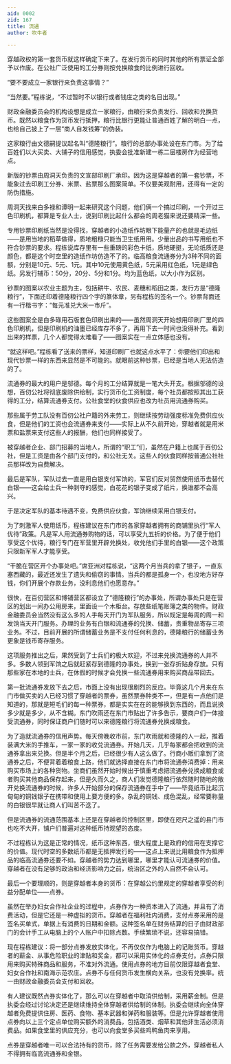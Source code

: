 ```yaml
---
aid: 0002
zid: 167
title: 流通
author: 吹牛者

---
```




  穿越政权的第一套货币就这样确定下来了。在发行货币的同时其他的所有票证全部予以作废。在公社广泛使用的工分券则按兑换粮食的比例进行回收。

  “要不要成立一家银行来负责这事情？”

  “当然要。”程栋说，“不过暂时不以银行或者钱庄之类的名目出现。”

  财政金融委员会的机构设想是成立一家粮行，由粮行来负责发行、回收和兑换货币。既然以粮食作为货币发行抵押，粮行比银行更能让普通百姓了解的明白一点，也给自己披上了一层“商人自发钱筹”的伪装。

  这家粮行由文德嗣提议起名叫“德隆粮行”。粮行的总部办事处设在东门市。为了给百姓们以大买卖、大铺子的信用感觉，执委会批准新建一栋二层楼房作为经营地点。

  新版的钞票由周洞天负责的文宣部印刷厂承印。因为这是穿越者的第一套钞票，不能象过去印刷工分券、米票、盐票那么图案简单。不仅要美观耐用，还得有一定的防伪措施。

  周洞天找来白多禄和谭明一起来研究这个问题，他们俩一个搞过印刷，一个开过三色印刷机，都算是专业人士，说到印刷比起什么都会的周老猫来说还要精深一些。

  专用钞票印刷纸当然是没得找，穿越者的小造纸作坊眼下能量产的也就是毛边纸——是用当地的稻草做得，质地粗糙只能当卫生纸用用。少量出品的书写用纸也不符合钞票的要求。程栋说库存里有一些重磅的彩色卡纸，质地硬挺，无论纸质还是颜色，都是这个时空里的造纸作坊仿造不了的。临高粮食流通券分为3种不同的面额，分别是10元、5元、1元。其中10元使用黄色纸，5元采用红色纸，1元是绿色纸。另发行辅币：50分，20分、5分和1分。均为蓝色纸，以大小作为区别。

  钞票的图案以农业主题为主，包括耕牛、农民、麦穗和稻田之类，发行方是“德隆粮行”，下面还印着德隆粮行四个字的篆体章，另有程栋的签名一个。钞票背面还有一行楷书字：“每元准兑大米一市斤”。

  这些图案全是白多碌用石版套色印刷出来的——虽然周洞天开始想用印刷厂里的四色印刷机，但是印刷机的油墨已经库存不多了，再用下去一时间也没得补充。看到出来的样票，几个人都觉得太难看了——图案实在一点立体感也没有。

  “就这样吧。”程栋看了送来的票样，知道印刷厂也就这点水平了：你要他们印出和现代钞票一样的东西来显然是不可能的。就眼前这种钞票，已经是当地人无法仿造的了。

  流通券的最大的用户是邬德。每个月的工分结算就是一笔大头开支。根据邬德的设想，百仞公社将彻底废除供给制，实行货币化工资制度，每个社员都按照其出工获得的工分，结算流通券支付。公社食堂的伙食供应也改为社员用流通券购买。

  那些属于劳工队没有百仞公社户籍的外来劳工，则继续按劳动强度标准免费供应伙食，但是他们的工资也会流通券来支付——实际上从不久前开始，穿越者就是用米票和盐票来支付这些人的报酬，他们也同样接受了。

  被穿越者企业、部门招募的当地人，所谓的“职工”们，虽然在户籍上也属于百仞公社，但是工资是由各个部门支付的，和公社无关。这些人的伙食同样按普通公社社员那样改为自费解决。

  最后是军队，军队过去一直是用白银支付军饷的，军官们反对贸然使用纸币去替代白银——这会给士兵一种剥夺的感觉，白花花的银子变成了纸片，换谁都不会高兴。

  于是决定军队的基本待遇不变，免费供应伙食，军饷继续采用白银支付。

  为了刺激军人使用纸币，程栋建议在东门市的各家穿越者拥有的商铺里执行“军人优待”政策。凡是军人用流通券购物的话，可以享受九五折的价格。为了便于他们享受这个优待，粮行专门在军营里开辟兑换处，收兑他们手里的白银——这个政策只限新军军人才能享受。

  “干脆在营区开个办事处吧。”席亚洲对程栋说，“这两个月当兵的拿了银子，一直东塞西藏的，最近还发生了遗失和偷窃的事情。当兵的都是孤身一个，也没地方好存钱，你们开展个存款业务，没利息他们也愿意存。”

  很快，在百仞营区和博铺营区都设立了“德隆粮行”的办事处，所谓办事处只是在营区的划出一间办公用房来，里面设一个木柜台。存放些纸笔账簿之类的物件。财政金融委员会当然没有这么多的人手每天开门为军队服务，所以规定是每周的周一和发饷当天开门服务。办理的业务有白银和流通券的兑换、储蓄，贵重物品寄存三项业务。不过，目前开展的所谓储蓄业务是不支付任何利息的，德隆粮行的储蓄业务更象是钱币寄存服务。

  这项服务推出之后，果然受到了士兵们的极大欢迎，不过来兑换流通券的人并不多。多数人领到军饷之后就赶紧存到德隆的办事处，换到一张存折贴身存放。只有那些家在本地的士兵，在休假的时候才会兑换一些流通券用来购买商品带回去。

  第一批流通券发放下去之后，市面上没有出现很剧烈的反应。毕竟这几个月来在东门市做买卖的人已经习惯了穿越者的票券，虽然票券种类不一，但是有一点他们是知道的，那就是短毛们的每一种票券，都是实实在在的能够换到东西的，而且说换多少就是多少，从不含糊。东门吹雨还在东门市贴出了许多告示，要商户们一体接受流通券，同时保证商户们随时可以来德隆粮行将流通券兑换成粮食。

  为了造就流通券的信用声势。每天傍晚收市前，东门吹雨就和德隆的人一起，推着装满大米的手推车，一家一家的收兑流通券。开始几天，几乎每家都会把收到的流通券拿出来兑换。但是半个月之后，已经很少有人这么做了。行商小贩们拿到了流通券之后，不便背着着粮食上路，他们就选择直接在东门市将流通券消费掉：用来购买市场上的各种货物。坐商们虽然开始时候出于慎重考虑把流通券兑换成粮食或者购买其他商品保存起来，但是久而久之，商人们发觉德隆粮行依然随时随地的敞开兑换流通券的时候，许多人开始部分的保存流通券在手中了——毕竟纸币比起沉甸甸的铜钱银子在携带和使用上要方便的多。杂乱的铜钱、成色混乱，经常要称量的白银很早就让商人们叫苦不迭了。

  但是流通券的流通范围基本上还是在穿越者的控制区里，即使在咫尺之遥的县门市也吃不大开，铺户们普遍对这种纸币持观望的态度。

  不过程栋认为这是正常的情况，纸币这种东西，很大程度上是政府的信用在支撑它的价值。现代时空的多数纸币都是无抵押发行的——这点上来说比用粮食作为抵押品的临高流通券还要不如。穿越者的势力达到哪里，哪里才能认可流通券的价值。穿越者在没有足够的政治和经济影响力之前，统治区之外的人自然不会认可。

  最后一个要理顺的，则是穿越者本身的货币：在穿越公约里规定的穿越者享受的利益分配单位——点券。

  虽然在举办妇女合作社企业的过程中，点券作为一种资本进入了流通，并且有了消费活动，但是它还是一种虚拟的货币。穿越者在福利社内消费，支付点券采用的是签名买单式，单据上有消费的日期和金额。这种签名单在财务结算的日子由财政部门的会计手工从电脑上的个人账户中扣除点数。手续繁琐不说，还容易搞错。

  现在程栋建议：将一部分点券发放实体化，不再仅仅作为电脑上的记账货币。穿越者的薪金、从事危险职业的津贴和奖金，都可以采用实体化的点券支付。点券只限用来购买特殊商品和服务，不准对外流通。使用点券的地方目前仅限穿越者食堂、妇女合作社和南海示范农庄。点券不与任何货币发生横向关系，也没有兑换率。统一由财政金融委员会支付和回收。

  有人建议既然点券实体化了，那么可以在穿越者中取消供给制，采用薪金制。但是执委会经过讨论决定还是继续维持全体穿越者供给制的体制。执委会继续向全体穿越者免费提供住房、医药、食物、基本武器和弹药和服装等。但是允许穿越者使用点券向以上三个定点单位购买额外的消费品，包括酒类、烟草和其他非生活必须消费品。如果食堂里的供应充分，也可以向食堂多买些鸡鸭鱼肉来享用。

  点券是穿越者唯一可以合法持有的货币，除了任务需要发给公款之外，穿越者私人不得拥有临高流通券和金银。



